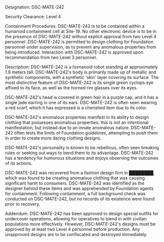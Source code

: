 Designation: DSC-MATE-242

Security Clearance: Level 4

Containment Procedures: DSC-MATE-242 is to be contained within a humanoid containment cell at Site-19. No other electronic device is to be in the presence of DSC-MATE-242 without explicit approval from two Level 4 personnel. DSC-MATE-242 is permitted to design clothing for Foundation personnel under supervision, as to prevent any anomalous properties from being introduced. Interaction with DSC-MATE-242 is approved upon recommendation from two Level 3 personnel.

Description: DSC-MATE-242 is a humanoid robot standing at approximately 1.8 meters tall. DSC-MATE-242's body is primarily made up of metallic and synthetic components, with a synthetic 'skin' layer covering its surface. The most distinctive feature of DSC-MATE-242 is its single green cyclops eye affixed to its face, as well as the horned rim glasses over its eyes.

DSC-MATE-242's head is covered in green hair in a purple cap, and it has a single jade earring in one of its ears. DSC-MATE-242 is often seen wearing a red scarf, which it has expressed is a cherished item due to its color.

DSC-MATE-242's anomalous properties manifest in its ability to design clothing that possesses anomalous properties; this is not an intentional manifestation, but instead due to an innate anomalous nature. DSC-MATE-242 often tests the limits of Foundation guidelines, attempting to push them in order to create more daring clothing designs.

DSC-MATE-242's personality is known to be rebellious, often seen breaking rules or seeking out ways to bend them to its advantage. DSC-MATE-242 has a tendency for humorous situations and enjoys observing the outcomes of its actions.

DSC-MATE-242 was recovered from a fashion design firm in ████████, which was found to be creating anomalous clothing that was causing significant harm to consumers. DSC-MATE-242 was identified as the designer behind these items and was apprehended by Foundation agents for containment. Following containment, a full background check was conducted on DSC-MATE-242, but no records of its existence were found prior to recovery. 

Addendum: DSC-MATE-242 has been approved to design special outfits for undercover operations, allowing for operatives to blend in with civilian populations more effectively. However, DSC-MATE-242's designs must be approved by at least two Level 4 personnel before production. Any unapproved designs are to be confiscated and destroyed immediately.
